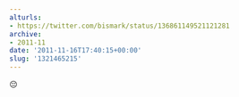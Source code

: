 ```yaml
---
alturls:
- https://twitter.com/bismark/status/136861149521121281
archive:
- 2011-11
date: '2011-11-16T17:40:15+00:00'
slug: '1321465215'
---
```


😔

